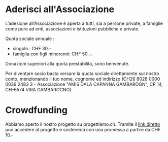 # Aderisci all'Associazione
L’adesione all’Associazione è aperta a tutti, sia a persone private, a famiglie come pure ad enti, associazioni e istituzioni pubbliche e private.  

Quota  sociale  annuale :
- singolo : CHF  30.-
- famiglia  con  figli minorenni: CHF  50.-.  

Donazioni  superiori alla  quota  prestabilita, sono  benvenute.

Per diventare socio basta versare la quota sociale direttamente sul nostro conto, menzionando il tuo nome, cognome ed indirizzo (CH26 8028 0000 0036 2483 3 - Associazione "AMIS DALA CAPANNA GAMBARÖGN", CP 14, CH-6574 VIRA GAMBAROGNO)

# Crowdfunding
Abbiamo aperto il nostro progetto su progettiamo.ch. Tramite il <a href="https://www.progettiamo.ch/?progetti/364/una-nuova-capanna-in-vetta-al-monte-gambarogno/" target="_blank">link diretto</a> può accedere al progetto e sostenerci con una promessa a partire da CHF 10.-